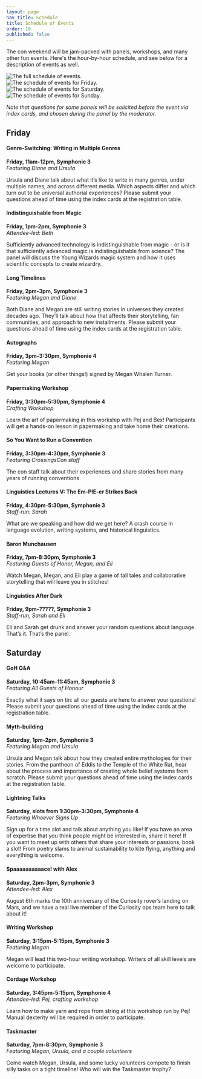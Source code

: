 ```yaml
---
layout: page
nav_title: Schedule
title: Schedule of Events
order: 10
published: false
---
```


The con weekend will be jam-packed with panels, workshops, and many other fun events. Here's the hour-by-hour schedule, and see below for a description of events as well.

<div class="desktop-schedule">
    <img src="{{ site.baseurl }}/images/2022/CC22-Schedule-Digital-UPDATE-FULL.png" alt="The full schedule of events.">
</div>

<div class="mobile-schedule">
    <img src="{{ site.baseurl }}/images/2022/CC22-Schedule-Digital-UPDATE-FRI.png" alt="The schedule of events for Friday.">
    <img src="{{ site.baseurl }}/images/2022/CC22-Schedule-Digital-UPDATE-SAT.png" alt="The schedule of events for Saturday.">
    <img src="{{ site.baseurl }}/images/2022/CC22-Schedule-Digital-UPDATE-SUN.png" alt="The schedule of events for Sunday.">
</div>



*Note that questions for some panels will be solicited before the event via index cards, and chosen during the panel by the moderator.*

## Friday

#### Genre-Switching: Writing in Multiple Genres 
**Friday, 11am-12pm, Symphonie 3**<br>
*Featuring Diane and Ursula*

Ursula and Diane talk about what it’s like to write in many genres, under multiple names, and across different media. Which aspects differ and which turn out to be universal authorial experiences? Please submit your questions ahead of time using the index cards at the registration table.

#### Indistinguishable from Magic
**Friday, 1pm-2pm, Symphonie 3**<br>
*Attendee-led: Beth*

Sufficiently advanced technology is indistinguishable from magic - or is it that sufficiently advanced magic is indistinguishable from science? The panel will discuss the Young Wizards magic system and how it uses scientific concepts to create wizardry.

#### Long Timelines
**Friday, 2pm-3pm, Symphonie 3**<br>
*Featuring Megan and Diane*

Both Diane and Megan are still writing stories in universes they created decades ago. They’ll talk about how that affects their storytelling, fan communities, and approach to new installments. Please submit your questions ahead of time using the index cards at the registration table.

#### Autographs
**Friday, 3pm-3:30pm, Symphonie 4**<br>
*Featuring Megan*

Get your books (or other things!) signed by Megan Whalen Turner.

#### Papermaking Workshop
**Friday, 3:30pm-5:30pm, Symphonie 4**<br>
*Crafting Workshop*

Learn the art of papermaking in this workship with Pej and Bex! Participants will get a hands-on lesson in papermaking and take home their creations.

#### So You Want to Run a Convention
**Friday, 3:30pm-4:30pm, Symphonie 3**<br>
*Featuring CrossingsCon staff*

The con staff talk about their experiences and share stories from many years of running conventions

<!-- #### Self-Publishing vs. Traditional Publishing
**Friday, 2:15-3:15pm, Symphonie 3**<br>
*Featuring Megan and Ursula*

In this session, Megan (traditionally published) and Ursula (both traditionally and self-published) will discuss their experiences across the publishing spectrum, with comments geared toward both authors and readers. Please submit your questions ahead of time using the index cards at the registration table. -->


#### Linguistics Lectures V: The Em-PIE-er Strikes Back
**Friday, 4:30pm-5:30pm, Symphonie 3**<br>
*Staff-run: Sarah*

What are we speaking and how did we get here? A crash course in language evolution, writing systems, and historical linguistics.

#### Baron Munchausen
**Friday, 7pm-8:30pm, Symphonie 3**<br>
*Featuring Guests of Honor, Megan, and Eli*

Watch  Megan, Megan, and Eli play a game of tall tales and collaborative storytelling that will leave you in stitches!

#### Linguistics After Dark
**Friday, 9pm-?????, Symphonie 3**<br>
*Staff-run, Sarah and Eli*

Eli and Sarah get drunk and answer your random questions about language. That’s it. That’s the panel.

## Saturday

#### GoH Q&A
**Saturday, 10:45am-11:45am, Symphonie 3**<br>
*Featuring All Guests of Honour*

Exactly what it says on tin: all our guests are here to answer your questions! Please submit your questions ahead of time using the index cards at the registration table.

#### Myth-building
**Saturday, 1pm-2pm, Symphonie 3**<br>
*Featuring Megan and Ursula*

Ursula and Megan talk about how they created entire mythologies for their stories. From the pantheon of Eddis to the Temple of the White Rat, hear about the process and importance of creating whole belief systems from scratch. Please submit your questions ahead of time using the index cards at the registration table.

#### Lightning Talks
**Saturday, slots from 1:30pm-3:30pm, Symphonie 4**<br>
*Featuring Whoever Signs Up*

Sign up for a time slot and talk about anything you like! If you have an area of expertise that you think people might be interested in, share it here! If you want to meet up with others that share your interests or passions, book a slot! From poetry slams to animal sustainability to kite flying, anything and everything is welcome.

#### Spaaaaaaaaaace! with Alex
**Saturday, 2pm-3pm, Symphonie 3**<br>
*Attendee-led: Alex*

August 6th marks the 10th anniversary of the Curiosity rover’s landing on Mars, and we have a real live member of the Curiosity ops team here to talk about it!

#### Writing Workshop
**Saturday, 3:15pm-5:15pm, Symphonie 3**<br>
*Featuring Megan*

Megan will lead this two-hour writing workshop. Writers of all skill levels are welcome to participate.

#### Cordage Workshop
**Saturday, 3:45pm-5:15pm, Symphonie 4**<br>
*Attendee-led: Pej, crafting workshop*

Learn how to make yarn and rope from string at this workshop run by Pej! Manual dexterity will be required in order to participate.


#### Taskmaster
**Saturday, 7pm-8:30pm, Symphonie 3**<br>
*Featuring Megan, Ursula, and a couple volunteers*

Come watch Megan, Ursula, and some lucky volunteers compete to finish silly tasks on a tight timeline! Who will win the Taskmaster trophy?

<!-- #### Pub Trivia
**Saturday, 8pm-9:15pm, Symphonie 3**<br>
*Staff-run, Sarah and Eli*

Gather your friends and test your knowledge in a game of pub trivia! (If you don’t have a team, come anyway and we’ll set you up.) -->


<!-- ## Sunday




#### Ursula Reads a Thing
**Sunday, 2:45-3:45pm, Symphonie 3**<br>
*Featuring Ursula*

Ursula will read an unpublished piece. -->
















<!-- #### Family Reunion/Meet the Cousins
*Friday, 10:30am*

Meet friends old and new with silly icebreaker games and a cousin scavenger hunt!

#### YW Book Discussion
*Friday, 11:00am*

A semi-structured group discussion about anything and everything Young Wizards. \#notyoudd, spoiler friendly

#### Preliminary Exercises: Yoga
*Friday, 12:00pm*

Get the wizardry flowing with a short YW themed yoga class! All power levels and bodies welcome.

#### Writing Workshop
*Friday, 1:30pm*

Mark Oshiro leads this session on editing and having your work edited, which will include some group editing, collabing, and writing time.

#### Neurodiversity in YW
*Friday, 1:30pm*

Discussion circle about neurodiversity in the YW series, in the fandom, and in ourselves. Open to anyone who identifies as neurodivergent, however you choose to define it. Participation in the discussion is wholly optional, you’re welcome to engage or not however you choose. #notyoudd 

#### Diane Reads/Mark Reads
*Various times, check the schedule above*

Join our GoH for multiple reading sessions over the course of the con—Diane and Mark will read selections of their own works. Mark will also read something from the YW universe.

#### Star Trek Panel ◆
*Friday, 7:00pm*

Diane talks about Star Trek as well as some of her other non-wizardly work.

#### Punel
*Friday, 8:00pm*

A panel of punsters compete against each other in a pun-off. The audience gets to vote by pelting them with crochet tomatoes!

#### Baron Munchausen
*Friday, 8:30pm*

Everyone’s favorite collective storytelling game returns with newer and wackier tales to tell! Featuring our Mark, Diane, and others regaling us with stories of their greatest adventures.

#### Invitational Prep
*Friday, 8:30pm*

If you’re not quite ready to present your project for the Invitational, join us in the quiet hangout space for crafting time and supplies to help get it ready!

#### Invitational
*Saturday, 9:30am*

Present your greatest spell to our panel of Seniors! Come one and all to our wizardly science fair, where attendees will share projects they’ve created to demonstrate both real and wizardly phenomenon. Everyone gets to vote for their favorites, but the final judging will be done by our GoH!

#### Engagement with Canon ◆
*Saturday, 10:00am*

Diane, Mark, and others talk about different ways of engaging with the canon of our favorite works of fiction, including literary criticism, transformative works, and engaging with creators online.

#### Spaaaaace!
*Saturday, 11:15am*

Explore the universe from the comfort of your seat, as Alex and Sky take you through the astronomy of Young Wizards.

#### Science in Sci-Fi ◆
*Saturday, 1:45pm*

Diane and Mark in conversation on how science and sci-fi interact across different mediums, with questions from Kate Howells. 

#### Linguistics: So You Want to Be Carmela
Sarah talks about how sounds make up spoken language, including looking at sounds that are common and uncommon cross-linguistically. *Saturday, 3:00pm*

#### Light, Overshadowed, Evil
*Saturday, 4:30pm*

Lions and tigers and wizards, oh my! Join us for a discussion of wizardly taxonomy as we explore what species may have wizardry, what it looks like for them, and if there are any fully overshadowed species \**coughgeesecough*\* #notyoudd

#### Horror Stories from Publishing
*Saturday, 7:00pm*

Diane and author Lyndsay Ely tell their best/worst stories from the publishing world.

#### CrossingsJam
*Saturday, 8:30pm*

Open mic night returns! Featuring some YW-inspired music and other favorites, as well as poetry and sing-a-longs, come be a part of this musical event.

#### Quiet Hangout Space
Available throughout the con for quiet hangout time. We’ll have some puzzles, crafting supplies, and other quiet activities available. -->

